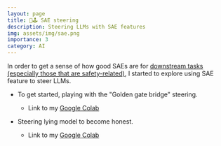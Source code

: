 ```yaml
---
layout: page
title: 🧭🕹️ SAE steering
description: Steering LLMs with SAE features
img: assets/img/sae.png
importance: 3
category: AI
---
```



In order to get a sense of how good SAEs are for [downstream tasks (especially those that are safety-related)](https://www.alignmentforum.org/s/a6ne2ve5uturEEQK7/p/Es2qzCxhJ8QYsckaA), I started to explore using SAE feature to steer LLMs.

- To get started, playing with the "Golden gate bridge" steering.

  - Link to my [Google Colab](https://colab.research.google.com/drive/1lm03DzGwTW2pqJ2YovwpCTcb_j_TmMol?usp=sharing)




- Steering lying model to become honest.

  - Link to my [Google Colab](https://colab.research.google.com/drive/1dE1ATJ3fPJWGFBAJG2C5wIc8sPkCBcq6?usp=sharing)



